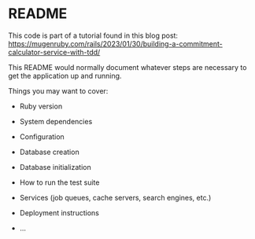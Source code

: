# README

This code is part of a tutorial found in this blog post: https://mugenruby.com/rails/2023/01/30/building-a-commitment-calculator-service-with-tdd/

This README would normally document whatever steps are necessary to get the
application up and running.

Things you may want to cover:

* Ruby version

* System dependencies

* Configuration

* Database creation

* Database initialization

* How to run the test suite

* Services (job queues, cache servers, search engines, etc.)

* Deployment instructions

* ...
